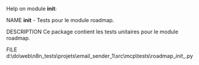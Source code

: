 Help on module __init__:

NAME
    __init__ - Tests pour le module roadmap.

DESCRIPTION
    Ce package contient les tests unitaires pour le module roadmap.

FILE
    d:\do\web\n8n_tests\projets\email_sender_1\src\mcp\tests\roadmap\__init__.py



